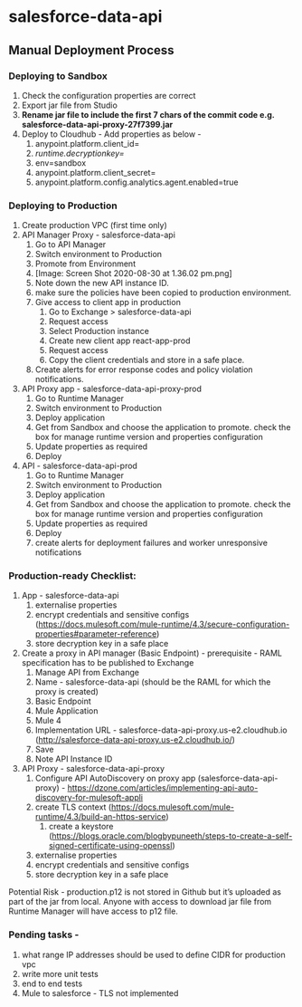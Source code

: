 # salesforce-data-api

## Manual Deployment Process 

### Deploying to Sandbox

1. Check the configuration properties are correct
2. Export jar file from Studio
3. **Rename jar file to include the first 7 chars of the commit code e.g. salesforce-data-api-proxy-27f7399.jar**
4. Deploy to Cloudhub - Add properties as below - 
    1. anypoint.platform.client_id=<environment-client-id>
    2. *runtime.decryptionkey=<from lastpass>*
    3. env=sandbox
    4. anypoint.platform.client_secret=<environment-client-secret>
    5. anypoint.platform.config.analytics.agent.enabled=true


### Deploying to Production


1. Create production VPC (first time only)
2. API Manager Proxy - salesforce-data-api
    1. Go to API Manager
    2. Switch environment to Production
    3. Promote from Environment
    4. [Image: Screen Shot 2020-08-30 at 1.36.02 pm.png]
    5. Note down the new API instance ID.
    6. make sure the policies have been copied to production environment.
    7. Give access to client app in production
        1. Go to Exchange > salesforce-data-api
        2. Request access
        3. Select Production instance
        4. Create new client app react-app-prod
        5. Request access
        6. Copy the client credentials and store in a safe place.
    8. Create alerts for error response codes and policy violation notifications.
3. API Proxy app - salesforce-data-api-proxy-prod
    1. Go to Runtime Manager
    2. Switch environment to Production
    3. Deploy application
    4. Get from Sandbox and choose the application to promote. check the box for manage runtime version and properties configuration
    5. Update properties as required
    6. Deploy
4. API - salesforce-data-api-prod
    1. Go to Runtime Manager
    2. Switch environment to Production
    3. Deploy application
    4. Get from Sandbox and choose the application to promote. check the box for manage runtime version and properties configuration
    5. Update properties as required
    6. Deploy
    7. create alerts for deployment failures and worker unresponsive notifications


### Production-ready Checklist:


1. App - salesforce-data-api
    1. externalise properties
    2. encrypt credentials and sensitive configs (https://docs.mulesoft.com/mule-runtime/4.3/secure-configuration-properties#parameter-reference)
    3. store decryption key in a safe place
2. Create a proxy in API manager (Basic Endpoint) - prerequisite - RAML specification has to be published to Exchange
    1. Manage API from Exchange
    2. Name - salesforce-data-api (should be the RAML for which the proxy is created)
    3. Basic Endpoint
    4. Mule Application
    5. Mule 4
    6. Implementation URL - salesforce-data-api-proxy.us-e2.cloudhub.io (http://salesforce-data-api-proxy.us-e2.cloudhub.io/)
    7. Save
    8. Note API Instance ID
3. API Proxy - salesforce-data-api-proxy
    1. Configure API AutoDiscovery on proxy app (salesforce-data-api-proxy) - https://dzone.com/articles/implementing-api-auto-discovery-for-mulesoft-appli
    2. create TLS context (https://docs.mulesoft.com/mule-runtime/4.3/build-an-https-service)
        1. create a keystore (https://blogs.oracle.com/blogbypuneeth/steps-to-create-a-self-signed-certificate-using-openssl)
    3. externalise properties
    4. encrypt credentials and sensitive configs
    5. store decryption key in a safe place

Potential Risk - production.p12 is not stored in Github but it’s uploaded as part of the jar from local. Anyone with access to download jar file from Runtime Manager will have access to p12 file.

### Pending tasks - 

1. what range IP addresses should be used to define CIDR for production vpc
2. write more unit tests
3. end to end tests
4. Mule to salesforce - TLS not implemented


